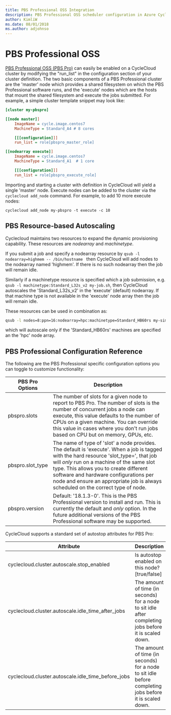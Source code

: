 ```yaml
---
title: PBS Professional OSS Integration
description: PBS Professional OSS scheduler configuration in Azure CycleCloud.
author: KimliW
ms.date: 08/01/2018
ms.author: adjohnso
---
```


# PBS Professional OSS

[//]: # (Need to link to the scheduler README on Github)

[PBS Professional OSS (PBS Pro)](http://pbspro.org/) can easily be enabled on a CycleCloud cluster by modifying the "run_list" in the configuration section of your cluster definition. The two basic components of a PBS Professional cluster are the 'master' node which provides a shared filesystem on which the PBS Professional software runs, and the 'execute' nodes which are the hosts that mount the shared filesystem and execute the jobs submitted. For example, a simple cluster template snippet may look like:

``` ini
[cluster my-pbspro]

[[node master]]
    ImageName = cycle.image.centos7
    MachineType = Standard_A4 # 8 cores

    [[[configuration]]]
    run_list = role[pbspro_master_role]

[[nodearray execute]]
    ImageName = cycle.image.centos7
    MachineType = Standard_A1  # 1 core

    [[[configuration]]]
    run_list = role[pbspro_execute_role]
```

Importing and starting a cluster with definition in CycleCloud will yield a single 'master' node. Execute nodes can be added to the cluster via the `cyclecloud add_node` command. For example, to add 10 more execute nodes:

```azurecli-interactive
cyclecloud add_node my-pbspro -t execute -c 10
```

## PBS Resource-based Autoscaling

Cyclecloud maintains two resources to expand the dynamic provisioning capability. These resources are *nodearray* and *machinetype*. 

If you submit a job and specify a nodearray resource by `qsub -l nodearray=highmem -- /bin/hostname ` 
then CycleCloud will add nodes to the nodearray named 'highmem'. If there is  no such nodearray then the job will remain idle.

Similarly if a machinetype resource is specified which a job submission, e.g. `qsub -l machinetype:Standard_L32s_v2 my-job.sh`, then CycleCloud autoscales the 'Standard_L32s_v2' in the 'execute' (default) nodearray. If that machine type is not available in the 'execute' node array then the job will remain idle.

These resources can be used in combination as:

```bash
qsub -l nodes=8:ppn=16:nodearray=hpc:machinetype=Standard_HB60rs my-simulation.sh
```

which will autoscale only if the 'Standard_HB60rs' machines are specified an the 'hpc' node array.

## PBS Professional Configuration Reference

The following are the PBS Professional specific configuration options you can toggle to customize functionality:

| PBS Pro Options | Description |
| --------------- | ----------- |
| pbspro.slots                           | The number of slots for a given node to report to PBS Pro. The number of slots is the number of concurrent jobs a node can execute, this value defaults to the number of CPUs on a given machine. You can override this value in cases where you don't run jobs based on CPU but on memory, GPUs, etc.                                                               |
| pbspro.slot_type                       | The name of type of 'slot' a node provides. The default is 'execute'. When a job is tagged with the hard resource 'slot_type=<type>', that job will *only* run on a machine of the same slot type. This allows you to create different software and hardware configurations per node and ensure an appropriate job is always scheduled on the correct type of node.  |
| pbspro.version                         | Default: '18.1.3-0'. This is the PBS Professional version to install and run. This is currently the default and *only* option. In the future additional versions of the PBS Professional software may be supported. |

CycleCloud supports a standard set of autostop attributes for PBS Pro:

| Attribute   | Description |
| ----------  | ----------- |
| cyclecloud.cluster.autoscale.stop_enabled             | Is autostop enabled on this node? [true/false]  |
| cyclecloud.cluster.autoscale.idle_time_after_jobs     | The amount of time (in seconds) for a node to sit idle after completing jobs before it is scaled down.    |
| cyclecloud.cluster.autoscale.idle_time_before_jobs    |   The amount of time (in seconds) for a node to sit idle before completing jobs before it is scaled down. |
 